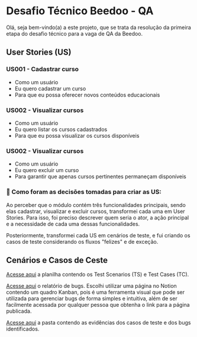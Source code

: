# Desafio Técnico Beedoo - QA

Olá, seja bem-vindo(a) a este projeto, que se trata da resolução da primeira etapa do desafio técnico para a vaga de QA da Beedoo. 

## User Stories (US)

### US001 - Cadastrar curso

- Como um usuário
- Eu quero cadastrar um curso
- Para que eu possa oferecer novos conteúdos educacionais

### US002 - Visualizar cursos

- Como um usuário
- Eu quero listar os cursos cadastrados
- Para que eu possa visualizar os cursos disponíveis

### US002 - Visualizar cursos

- Como um usuário
- Eu quero excluir um curso
- Para garantir que apenas cursos pertinentes permaneçam disponíveis

### 💭 Como foram as decisões tomadas para criar as US:

Ao perceber que o módulo contém três funcionalidades principais, sendo elas cadastrar, visualizar e excluir cursos, transformei cada uma em User Stories. Para isso, foi preciso descrever quem seria o ator, a ação principal e a necessidade de cada uma dessas funcionalidades.

Posteriormente, transformei cada US em cenários de teste, e fui criando os casos de teste considerando os fluxos "felizes" e de exceção.

## Cenários e Casos de Ceste

[Acesse aqui](https://docs.google.com/spreadsheets/d/1d9eZ7tFTLzmjC4njwXuh0usJ-cKBUanejOAcnsRTtbk/edit?usp=sharing) a planilha contendo os Test Scenarios (TS) e Test Cases (TC).

[Acesse aqui](https://veil-shoemaker-fe0.notion.site/DESAFIO-BEEDOO-QA-1f2a03b2f37c41cdbd32eee36283e6cf?pvs=4) o relatório de bugs. Escolhi utilizar uma página no Notion contendo um quadro Kanban, pois é uma ferramenta visual que pode ser utilizada para gerenciar bugs de forma simples e intuitiva, além de ser facilmente acessada por qualquer pessoa que obtenha o link para a página publicada.

[Acesse aqui](https://drive.google.com/drive/folders/1Oa5jNBzCQys47YIOviAWPol6exgLj9ma?usp=sharing) a pasta contendo as evidências dos casos de teste e dos bugs identificados.

